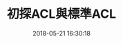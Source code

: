 ---
title: 初探ACL與標準ACL
date: 2018-05-21 16:30:18
categories:
- 課堂學習
tags:
- CCNA
- Router
thumbnail: 
---